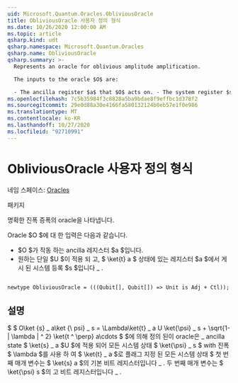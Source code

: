 ```yaml
---
uid: Microsoft.Quantum.Oracles.ObliviousOracle
title: ObliviousOracle 사용자 정의 형식
ms.date: 10/26/2020 12:00:00 AM
ms.topic: article
qsharp.kind: udt
qsharp.namespace: Microsoft.Quantum.Oracles
qsharp.name: ObliviousOracle
qsharp.summary: >-
  Represents an oracle for oblivious amplitude amplification.

  The inputs to the oracle $O$ are:

  - The ancilla register $a$ that $O$ acts on. - The system register $s$ on which the desired unitary $U$ is applied, post-selected on register $a$ being in state $\ket{t}\_a$.
ms.openlocfilehash: 7c5b35984f3c8828a5ba9bdae8f9effbc1d378f2
ms.sourcegitcommit: 29e0d88a30e4166fa580132124b0eb57e1f0e986
ms.translationtype: MT
ms.contentlocale: ko-KR
ms.lasthandoff: 10/27/2020
ms.locfileid: "92710991"
---
```

# <a name="obliviousoracle-user-defined-type"></a>ObliviousOracle 사용자 정의 형식

네임 스페이스: [Oracles](xref:Microsoft.Quantum.Oracles)

패키지 [](https://nuget.org/packages/)


명확한 진폭 증폭의 oracle을 나타냅니다.

Oracle $O $에 대 한 입력은 다음과 같습니다.

- $O $가 작동 하는 ancilla 레지스터 $a $입니다.
- 원하는 단일 $U $이 적용 되 고, $ \ket{t} a $ 상태에 있는 레지스터 $a $에서 게시 된 시스템 등록 $s $입니다 \_ .

```qsharp

newtype ObliviousOracle = (((Qubit[], Qubit[]) => Unit is Adj + Ctl));
```



## <a name="remarks"></a>설명

$ $ O\ket {s} \_ a\ket {\ psi} \_ s = \Lambda\ket{t} \_ a U \ket{\psi} \_ s + \sqrt{1-| \lambda | ^ 2} \ket{t ^ \perp} a\cdots $ $에 의해 정의 된이 oracle은 \_ ancilla state $ \ket{s} \_ a $U $에 적용 되어 모든 시스템 상태 $ \ket{\psi} \_ s $ with 진폭 $ \lambda $를 사용 하 여 $ \ket{t} \_ a $로 플래그 지정 된 모든 시스템 상태 $
첫 번째 매개 변수는 $ \ket{s} a $의 기본 비트 레지스터입니다 \_ . 두 번째 매개 변수는 $ \ket{\psi} s $의 고 비트 레지스터입니다 \_ .